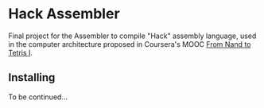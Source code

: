 # Hack Assembler

Final project for the Assembler to compile "Hack" assembly language, used in the computer architecture proposed in Coursera's MOOC [From Nand to Tetris I](https://www.coursera.org/learn/build-a-computer/).

## Installing

To be continued...
